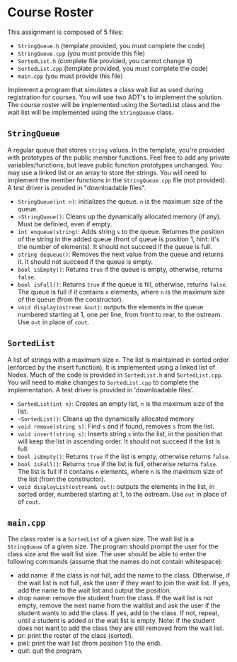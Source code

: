 # Course Roster

This assignment is composed of 5 files:

- `StringQueue.h` (template provided, you must complete the code)
- `StringQueue.cpp` (you must provide this file)
- `SortedList.h` (complete file provided, you cannot change it)
- `SortedList.cpp` (template provided, you must complete the code)
- `main.cpp` (you must provide this file)

Implement a program that simulates a class wait list as used during registration for courses. You will use two ADT's to implement the solution. The course roster will be implemented using the SortedList class and the wait list will be implemented using the `StringQueue` class.

## `StringQueue`

A regular queue that stores `string` values. In the template, you're provided with prototypes of the public member functions. Feel free to add any private variables/functions, but leave public function prototypes unchanged. You may use a linked list or an array to store the strings. You will need to implement the member functions in the `StringQueue.cpp` file (not provided). A test driver is provded in "downloadable files".

- `StringQueue(int n)`: initializes the queue. `n` is the maximum size of the queue.
- `~StringQueue()`: Cleans up the dynamically allocated memory (if any). Must be definied, even if empty.
- `int enqueue(string)`: Adds string `s` to the queue. Returnes the position of the string in the added queue (front of queue is position 1, hint: it's the number of elements). It should not succeed if the queue is full.
- `string dequeue()`: Removes the next value from the queue and returns it. It should not succeed if the queue is empty.
- `bool isEmpty()`: Returns `true` if the queue is empty, otherwise, returns `false`.
- `bool isFull()`: Returns `true` if the queue is fill, otherwise, returns `false`. The queue is full if it contains `n` elements, where `n` is the maximum size of the queue (from the constructor).
- `void display(ostream &out)`: outputs the elements in the queue numbered starting at 1, one per line, from front to rear, to the ostream. Use `out` in place of `cout`.

## `SortedList`

A list of strings with a maximum size `n`. The list is maintained in sorted order (enforced by the insert function). It is implemented using a linked list of Nodes. Much of the code is provided in `SortedList.h` and `SortedList.cpp`. You will need to make changes to `SortedList.cpp` to complete the implementation. A test driver is provided in 'downloadable files'.

- `SortedList(int n)`: Creates an empty list, `n` is the maximum size of the list.
- `~SortedList()`: Cleans up the dynamically allocated memory
- `void remove(string s)`: Find `s` and if found, removes `s` from the list. 
- `void insert(string s)`: Inserts string `s` into the list, in the position that will keep the list in ascending order. It should not succeed if the list is full.
- `bool isEmpty()`: Returns `true` if the list is empty, otherwise returns `false`.
- `bool isFull()`: Returns `true` if the list is full, otherwise returns `false`. The list is full if it contains `n` elements, where `n` is the maximum size of the list (from the constructor).
- `void displayList(ostream& out)`: outputs the elements in the list, in sorted order, numbered starting at 1, to the ostream. Use `out` in place of of `cout`.

## `main.cpp`

The class roster is a `SortedList` of a given size. The wait list is a `StringQueue` of a given size. The program should prompt the user for the class size and the wait list size. The user should be able to enter the following commands (assume that the names do not contain whitespace):

- add name: if the class is not full, add the name to the class. Otherwise, if the wait list is not full, ask the user if they want to join the wait list. If yes, add the name to the wait list and output the position.
- drop name: remove the student from the class. If the wait list is not empty, remove the next name from the waitlist and ask the user if the student wants to add the class. If yes, add to the class. If not, repeat, until a student is added or the wait list is empty. Note: if the student does not want to add the class they are still removed from the wait list.
- pr: print the roster of the class (sorted).
- pwl: print the wait list (from position 1 to the end).
- quit: quit the program.